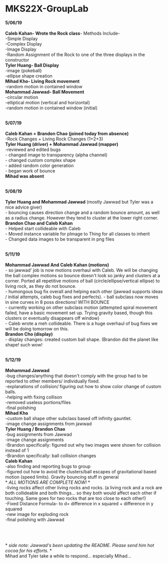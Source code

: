 # MKS22X-GroupLab
**5/06/19**<br/><br/>
    **Caleb Kahan- Wrote the Rock class**- Methods Include-<br/>
        -Simple Display<br/>
        -Complex Display<br/>
        -Image Display<br/>
        -Random Assignment of the Rock to one of the three displays in the constructor<br/>
    **Tyler Huang- Ball Display**<br/>
        -image (pokeball)<br/>
        -ellipse shape creation<br/>
    **Mihad Kho- Living Rock movement**<br/>
        -random motion in contained window<br/>
    **Mohammad Jawwad- Ball Movement**<br/>
        -circular motion<br/>
        -elliptical motion (vertical and horizontal)<br/>
        -random motion in contained window (initial)<br/><br/>

**5/07/19**<br/><br/>
    **Caleb Kahan + Brandon Chao (joined today from absence)**<br/>
        -Rock Changes + Living Rock Changes (1+2+3)<br/>
    **Tyler Huang (driver) + Mohammad Jawwad (mapper)**<br/>
        -reviewed and edited bugs<br/>
        - changed image to transparency (alpha channel)<br/>
        - changed custom complex shape<br/>
        - added random color generation<br/>
        - began work of bounce<br/>
    **Mihad was absent**<br/><br/>

**5/08/19**<br/><br/>
    **Tyler Huang and Mohammad Jawwad** (mostly Jawwad but Tyler was a nice advice giver)<br/>
      - bouncing causes direction change and a random bounce amount, as well as a radius change. However they tend to cluster at the lower right corner.<br/>
    **Brandon Chao and Caleb Kahan**<br/>
      - Helped start collideable with Caleb<br/>
      - Moved instance variable for pImage to Thing for all classes to inherit<br/>
      - Changed data images to be transparent in png files<br/><br/>
      
**5/11/19**<br/><br/>
    **Mohammad Jawwad And Caleb Kahan (motions)**<br/>
        - so jawwad' job is now motions overhaul with Caleb. We will be changing the ball complex motions so bounce doesn't look so 
        janky and clusters at a corner. Ported all repetitive motions of ball (circle/ellipse/vertical ellipse) to living rock, as they 
        do not bounce.<br/>
        - humongous bug fix overall and helping each other (jawwad supports ideas / initial attempts, caleb bug fixes and perfects).
        - ball subclass now moves in sine curves in 8 poss directions! WITH BOUNCE<br/>
        - currently working on other subclass motion (attempted spiral movement failed, have a basic movement set up. Trying gravity
        based, though this clusters or eventually disappears off window)<br/>
        - Caleb wrote a meh collideable. There is a huge overhaul of bug fixes we will be doing tomorrow on this.<br/>
    **Brandon Cho (display)**<br/>
        - display changes: created custom ball shape. (Brandon did the planet like shape! such wow!<br/><br/>
        
**5/12/19**<br /><br />
   **Mohammad Jawwad** <br />
      -bug changes/anything that doesn't comply with the group had to be reported to other members/ individually fixed.<br />
      -explanations of collision/ figuring out how to show color change of custom balls.<br />
      -helping with fixing collison<br />
      -removed useless portions/files<br />
      -final polishing <br />
   **Mihad Kho** <br /> 
      -custom ball shape other subclass based off infinity gauntlet.<br />
      -image change assignments from jawwad<br />
   **Tyler Huang / Brandon Chao** <br />
      -bug assignments from Jawwad<br />
      -image change assignments<br />
      -Brandon specifically: figured out why two images were shown for collision instead of 1 <br />
      -Brandon specifically: ball collision changes <br />
   **Caleb Kahan** <br />
      -also finding and reporting bugs to group<br />
      -figured out how to avoid the clusters/ball escapes of gravitational based motion (speed limits). Gravity bouncing stuff in         general<br />
      * *ALL MOTIONS ARE COMPLETE NOW!* * <br />
      -living rocks affect other living rocks and rocks. (a living rock and a rock are both collideable and both things... so they both would affect each other if touching. Same goes for two rocks that are too close to each other!)<br />
      -Fixed Distance Formula- to d= difference in x squared + difference in y squared<br />
      -new image for exploding rock <br />
      -final polishing with Jawwad <br />
      
      
   


<br/><br/><br/>* *side note: Jawwad's been updating the README. Please send him hot cocoa for his efforts.* *<br />
Mihad and Tyler take a while to respond... especially Mihad...
